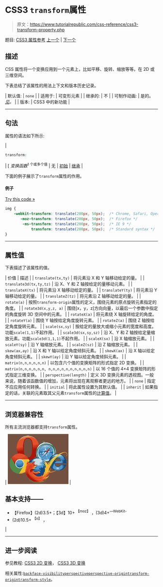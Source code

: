 # CSS3 `transform`属性

> 原文：<https://www.tutorialrepublic.com/css-reference/css3-transform-property.php>

题目: [CSS3 属性参考](css3-properties.php) [上一个](css-top-property.php) | [下一个](css3-transform-origin-property.php)

## 描述

CSS 属性将一个变换应用到一个元素上，比如平移、旋转、缩放等等。在 2D 或三维空间。

下表总结了该属性的用法上下文和版本历史记录。

| 默认值: | `none` |
| 适用于: | 可变形元素 |
| 继承的: | 不 |
| 可制作动画: | 是的。 [*见*](css-animatable-properties.php)*。* |
| 版本: | CSS3 中的新功能 |

* * *

## 句法

属性的语法如下所示:

| 

```css
transform: 
```

 | [ *变换函数*<sup>1 个或多个值</sup> &#124; 无 &#124; [初始](../definitions.php#initial) &#124; [继承](../definitions.php#inherit) |

下面的例子展示了`transform`属性的作用。

#### 例子

[Try this code »](../codelab.php?topic=css3&file=transform-property "Try this code using online Editor")

```css
img {
    -webkit-transform: translate(200px, 50px);  /* Chrome, Safari, Opera */
       -moz-transform: translate(200px, 50px);  /* Firefox */
        -ms-transform: translate(200px, 50px);  /* IE 9 */
            transform: translate(200px, 50px);  /* Standard syntax */    
}
```

* * *

## 属性值

下表描述了该属性的值。

| 价值 | 描述 |
| `translate(tx,ty)` | 将元素沿 X 和 Y 轴移动给定的量。 |
| `translate3d(tx,ty,tz)` | 沿 X、Y 和 Z 轴按给定的量移动元素。 |
| `translateX(tx)` | 将元素沿 X 轴移动给定的量。 |
| `translateY(ty)` | 将元素沿 Y 轴移动给定的量。 |
| `translateZ(tz)` | 将元素沿 Z 轴移动给定的量。 |
| `rotate(a)` | 按照`transform-origin`属性的定义，围绕元素的原点旋转元素指定的角度。 |
| `rotate3d(x,y,z, a)` | 围绕[x，y，z]方向向量，以最后一个参数中指定的角度旋转 3D 空间中的元素。 |
| `rotateX(a)` | 将元素绕 X 轴旋转给定的角度。 |
| `rotateY(a)` | 围绕 Y 轴按给定角度旋转元素。 |
| `rotateZ(a)` | 围绕 Z 轴按给定角度旋转元素。 |
| `scale(sx,sy)` | 按给定的量放大或缩小元素的宽度和高度。功能`scale(1,1)`不起作用。 |
| `scale3d(sx,sy,sz)` | 沿 X、Y 和 Z 轴按给定量缩放元素。功能`scale3d(1,1,1)`不起作用。 |
| `scaleX(sx)` | 沿 X 轴缩放元素。 |
| `scaleY(sy)` | 沿 Y 轴缩放元素。 |
| `scaleZ(sz)` | 沿 Z 轴缩放元素。 |
| `skew(ax,ay)` | 沿 X 和 Y 轴以给定角度倾斜元素。 |
| `skewX(ax)` | 沿 X 轴以给定角度倾斜元素。 |
| `skewY(ay)` | 沿 Y 轴以给定角度倾斜元素。 |
| `matrix(n,n,n,n,n,n)` | 以包含六个值的变换矩阵的形式指定 2D 变换。 |
| `matrix(n,n,n,n,n,n, n,n,n,n,n,n,n,n,n,n)` | 以 16 个值的 4×4 变换矩阵的形式指定三维变换。 |
| `perspective(length)` | 定义 3D 变换元素的透视图。一般来说，随着该函数值的增加，元素将出现在离观察者更远的地方。 |
| `none` | 指定不应应用任何转换。 |
| `initial` | 将此属性设置为其默认值。 |
| `inherit` | 如果指定的话，关联的元素取其父元素`transform`属性的[计算值](../definitions.php#computed-value)。 |

* * *

## 浏览器兼容性

所有主流浏览器都支持`transform`属性。

| ![Browsers Icon](img/e9331123c77668c1832e541c2fca1002.png) | 

## 基本支持——

*   【Firefox】(2d)3.5+；【3d】10+ <sup class="badge">【moz】</sup> ，(3d)4+<sup class="badge">—WebKit-</sup>
*   (2d)10.5+ <sup class="badge">【o】</sup> ， 

 |

* * *

## 进一步阅读

参见教程: [CSS3 2D 变换](../css-tutorial/css3-2d-transforms.php)， [CSS3 3D 变换](../css-tutorial/css3-3d-transforms.php)

相关属性:[`backface-visibility`](css3-backface-visibility-property.php)[`perspective`](css3-perspective-property.php)[`perspective-origin`](css3-perspective-origin-property.php)[`transform-origin`](css3-transform-origin-property.php)[`transform-style`](css3-transform-style-property.php)。